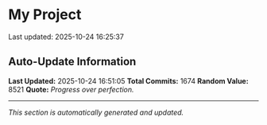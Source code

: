 # My Project


Last updated: 2025-10-24 16:25:37

















































































































































































































































































































































































































































































































































































































































































































































































































































































































































































































































































































































































































































































































































































































































































































































































































































































































































































































































































































































































































































































































































## Auto-Update Information

**Last Updated:** 2025-10-24 16:51:05
**Total Commits:** 1674
**Random Value:** 8521
**Quote:** _Progress over perfection._

---
_This section is automatically generated and updated._
